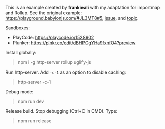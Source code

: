 This is an example created by **frankieali** with my adaptation for importmap and Rollup. See the original example: https://playground.babylonjs.com/#JL3MT8#5, [issue](https://github.com/dimforge/rapier.js/pull/119#issuecomment-1627506376), and [topic](https://forum.babylonjs.com/t/improve-this-debug-rendering-for-the-rapier3d-compat-physics-engine-and-babylon-js-if-necessary/42283).

Sandboxes:
- PlayCode: https://playcode.io/1528902
- Plunker: https://plnkr.co/edit/dBHPCgYHa9fxnfO4?preview

Install globally:

> npm i -g http-server rollup uglify-js

Run http-server. Add `-c-1` as an option to disable caching:

> http-server -c-1

Debug mode:

> npm run dev

Release build. Stop debugging (Ctrl+C in CMD). Type:

> npm run release
